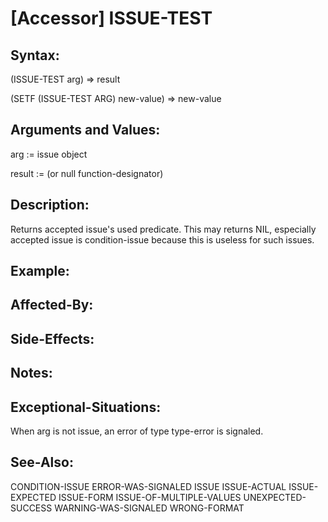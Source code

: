 # [Accessor] ISSUE-TEST

## Syntax:

(ISSUE-TEST arg) => result

(SETF (ISSUE-TEST ARG) new-value) => new-value

## Arguments and Values:

arg := issue object

result := (or null function-designator)

## Description:
Returns accepted issue's used predicate.
This may returns NIL, especially accepted issue is condition-issue because this is useless for such issues.

## Example:

## Affected-By:

## Side-Effects:

## Notes:

## Exceptional-Situations:
When arg is not issue, an error of type type-error is signaled.

## See-Also:

CONDITION-ISSUE
ERROR-WAS-SIGNALED
ISSUE
ISSUE-ACTUAL
ISSUE-EXPECTED
ISSUE-FORM
ISSUE-OF-MULTIPLE-VALUES
UNEXPECTED-SUCCESS
WARNING-WAS-SIGNALED
WRONG-FORMAT
